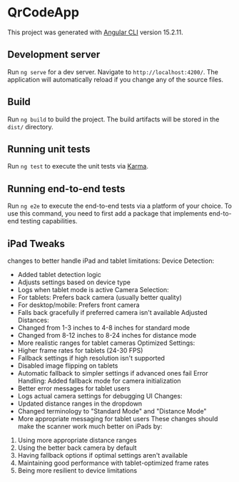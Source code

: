 # QrCodeApp

This project was generated with [Angular CLI](https://github.com/angular/angular-cli) version 15.2.11.

## Development server

Run `ng serve` for a dev server. Navigate to `http://localhost:4200/`. The application will automatically reload if you change any of the source files.

## Build

Run `ng build` to build the project. The build artifacts will be stored in the `dist/` directory.

## Running unit tests

Run `ng test` to execute the unit tests via [Karma](https://karma-runner.github.io).

## Running end-to-end tests

Run `ng e2e` to execute the end-to-end tests via a platform of your choice. To use this command, you need to first add a package that implements end-to-end testing capabilities.

## iPad Tweaks

changes to better handle iPad and tablet limitations:
Device Detection:
* Added tablet detection logic
* Adjusts settings based on device type
* Logs when tablet mode is active
Camera Selection:
* For tablets: Prefers back camera (usually better quality)
* For desktop/mobile: Prefers front camera
* Falls back gracefully if preferred camera isn't available
Adjusted Distances:
* Changed from 1-3 inches to 4-8 inches for standard mode
* Changed from 8-12 inches to 8-24 inches for distance mode
* More realistic ranges for tablet cameras
Optimized Settings:
* Higher frame rates for tablets (24-30 FPS)
* Fallback settings if high resolution isn't supported
* Disabled image flipping on tablets
* Automatic fallback to simpler settings if advanced ones fail
Error Handling:
Added fallback mode for camera initialization
* Better error messages for tablet users
* Logs actual camera settings for debugging
UI Changes:
* Updated distance ranges in the dropdown
* Changed terminology to "Standard Mode" and "Distance Mode"
* More appropriate messaging for tablet users
These changes should make the scanner work much better on iPads by:
1. Using more appropriate distance ranges
2. Using the better back camera by default
3. Having fallback options if optimal settings aren't available
4. Maintaining good performance with tablet-optimized frame rates
5. Being more resilient to device limitations
